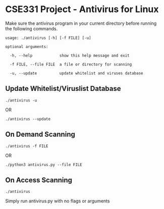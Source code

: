 # CSE331 Project - Antivirus for Linux
Make sure the antivirus program in your current directory before running the following commands.
```
usage: ./antivirus [-h] [-f FILE] [-u]

optional arguments:

  -h, --help            show this help message and exit
  
  -f FILE, --file FILE  a file or directory for scanning
  
  -u, --update          update whitelist and viruses database
```

## Update Whitelist/Viruslist Database
```
./antivirus -u
```
OR
```
./antivirus --update
```

## On Demand Scanning
```
./antivirus -f FILE
```
OR
```
./python3 antivirus.py --file FILE
```

## On Access Scanning
```
./antivirus
```
Simply run antivirus.py with no flags or arguments
